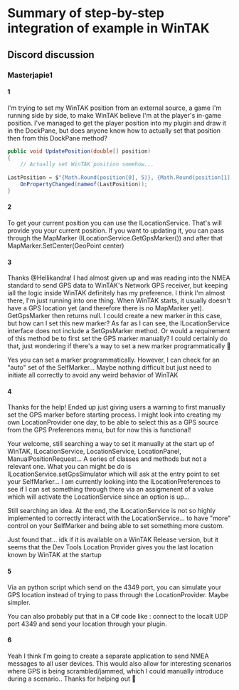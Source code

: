 # Summary of step-by-step integration of example in WinTAK
## Discord discussion
### Masterjapie1
#### 1
I'm trying to set my WinTAK position from an external source, a game I'm running side by side, to make WinTAK believe I'm at the player's in-game position. I've managed to get the player position into my plugin and draw it in the DockPane, but does anyone know how to actually set that position then from this DockPane method?

```csharp
public void UpdatePosition(double[] position)
{
    // Actually set WinTAK position somehow...
    
LastPosition = $"{Math.Round(position[0], 5)}, {Math.Round(position[1], 5)}, {Math.Round(position[2], 5)}";
    OnPropertyChanged(nameof(LastPosition));
}
```
#### 2
To get your current position you can use the ILocationService.
That's will provide you your current position.
If you want to updating it, you can pass through the MapMarker (ILocationService.GetGpsMarker()) and after that MapMarker.SetCenter(GeoPoint center) 

#### 3
Thanks @Hellikandra! I had almost given up and was reading into the NMEA standard to send GPS data to WinTAK's Network GPS receiver, but keeping iall the logic inside WinTAK definitely has my preference. I think I'm almost there, I'm just running into one thing. When WinTAK starts, it usually doesn't have a GPS location yet (and therefore there is no MapMarker yet). GetGpsMarker then returns null. I could create a new marker in this case, but how can I set this new marker? As far as I can see, the ILocationService interface does not include a SetGpsMarker method.
Or would a requirement of this method be to first set the GPS marker manually? I could certainly do that, just wondering if there's a way to set a new marker programmatically 🙂

Yes you can set a marker programmatically. However, I can check for an "auto" set of the SelfMarker... Maybe nothing difficult but just need to initiate all correctly to avoid any weird behavior of WinTAK

#### 4
Thanks for the help! Ended up just giving users a warning to first manually set the GPS marker before starting process. I might look into creating my own LocationProvider one day, to be able to select this as a GPS source from the GPS Preferences menu, but for now this is functional!


Your welcome, still searching a way to set it manually at the start up of WinTAK, ILocationService, LocationService, LocationPanel, ManualPositionRequest... A series of classes and methods but not a relevant one. What you can might be do is ILocationService.setGpsSimulator which will ask at the entry point to set your SelfMarker... I am currently looking into the ILocationPreferences to see if I can set something through there via an assigmenent of a value which will activate the LocationService since an option is up... 

Still searching an idea.
At the end, the ILocationService is not so highly implemented to correctly interact with the LocationService... to have "more" control on your SelfMarker and being able to set something more custom.

Just found that... idk if it is available on a WinTAK Release version, but it seems that the Dev Tools Location Provider gives you the last location known by WinTAK at the startup

#### 5
Via an python script which send on the 4349 port, you can simulate your GPS location instead of trying to pass through the LocationProvider. Maybe simpler. 

You can also probably put that in a C# code like : connect to the localt UDP port 4349 and send your location through your plugin.

#### 6
Yeah I think I'm going to create a separate application to send NMEA messages to all user devices. This would also allow for interesting scenarios where GPS is being scrambled/jammed, which I could manually introduce during a scenario.. Thanks for helping out 🙂